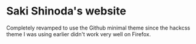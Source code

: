 # Saki Shinoda's website

Completely revamped to use the Github minimal theme since the hackcss theme I was using earlier didn't work very well on Firefox.
